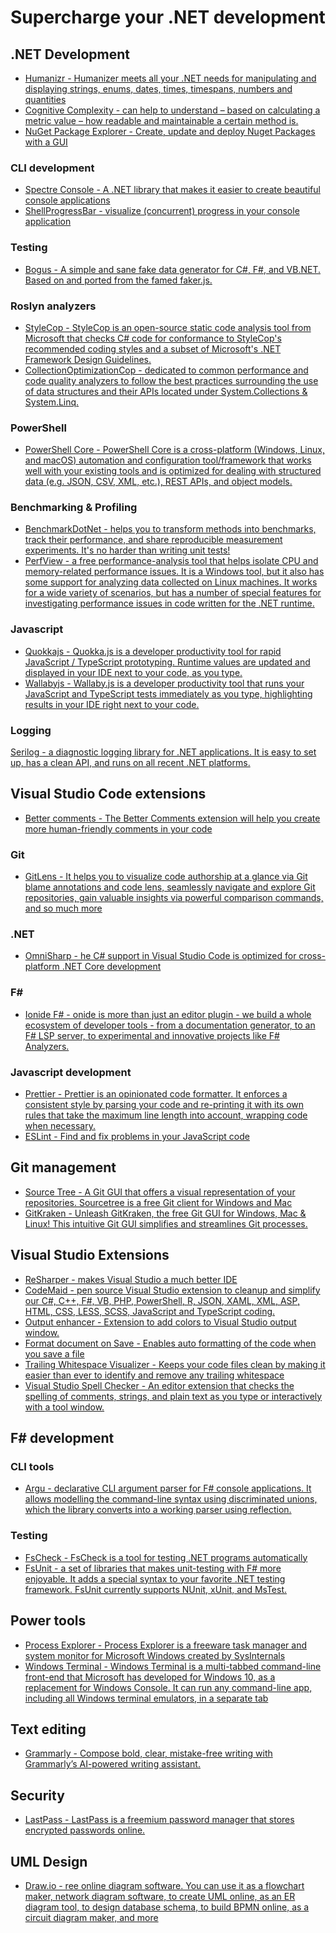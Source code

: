 # Supercharge your .NET development

## .NET Development
* [Humanizr - Humanizer meets all your .NET needs for manipulating and displaying strings, enums, dates, times, timespans, numbers and quantities](https://humanizr.net)
* [Cognitive Complexity - can help to understand – based on calculating a metric value – how readable and maintainable a certain method is.](https://plugins.jetbrains.com/plugin/12024-cognitivecomplexity)
* [NuGet Package Explorer - Create, update and deploy Nuget Packages with a GUI](https://github.com/NuGetPackageExplorer/NuGetPackageExplorer)

### CLI development
* [Spectre Console - A .NET library that makes it easier to create beautiful console applications](https://github.com/spectreconsole/spectre.console)
* [ShellProgressBar - visualize (concurrent) progress in your console application](https://github.com/Mpdreamz/shellprogressbar)

### Testing
* [Bogus - A simple and sane fake data generator for C#, F#, and VB.NET. Based on and ported from the famed faker.js.](https://github.com/bchavez/Bogus)

### Roslyn analyzers
* [StyleCop - StyleCop is an open-source static code analysis tool from Microsoft that checks C# code for conformance to StyleCop's recommended coding styles and a subset of Microsoft's .NET Framework Design Guidelines.](https://github.com/StyleCop/StyleCop)
* [CollectionOptimizationCop - dedicated to common performance and code quality analyzers to follow the best practices surrounding the use of data structures and their APIs located under System.Collections & System.Linq.](https://github.com/hypertherm/DotNet.SystemCollections.Analyzers)

### PowerShell
* [PowerShell Core - PowerShell Core is a cross-platform (Windows, Linux, and macOS) automation and configuration tool/framework that works well with your existing tools and is optimized for dealing with structured data (e.g. JSON, CSV, XML, etc.), REST APIs, and object models.](https://github.com/PowerShell/PowerShell)

### Benchmarking & Profiling
* [BenchmarkDotNet - helps you to transform methods into benchmarks, track their performance, and share reproducible measurement experiments. It's no harder than writing unit tests!](https://github.com/dotnet/BenchmarkDotNet)
* [PerfView - a free performance-analysis tool that helps isolate CPU and memory-related performance issues. It is a Windows tool, but it also has some support for analyzing data collected on Linux machines. It works for a wide variety of scenarios, but has a number of special features for investigating performance issues in code written for the .NET runtime.](https://github.com/microsoft/perfview)

### Javascript
* [Quokkajs - Quokka.js is a developer productivity tool for rapid JavaScript / TypeScript prototyping. Runtime values are updated and displayed in your IDE next to your code, as you type.](https://quokkajs.com)
* [Wallabyjs - Wallaby.js is a developer productivity tool that runs your JavaScript and TypeScript tests immediately as you type, highlighting results in your IDE right next to your code.](https://wallabyjs.com)

### Logging
[Serilog - a diagnostic logging library for .NET applications. It is easy to set up, has a clean API, and runs on all recent .NET platforms.](https://github.com/serilog/serilog)

## Visual Studio Code extensions

* [Better comments - The Better Comments extension will help you create more human-friendly comments in your code](https://marketplace.visualstudio.com/items?itemName=aaron-bond.better-comments)

### Git
* [GitLens - It helps you to visualize code authorship at a glance via Git blame annotations and code lens, seamlessly navigate and explore Git repositories, gain valuable insights via powerful comparison commands, and so much more](https://gitlens.amod.io)

### .NET
* [OmniSharp - he C# support in Visual Studio Code is optimized for cross-platform .NET Core development](https://code.visualstudio.com/docs/languages/csharp)

### F#
* [Ionide F# - onide is more than just an editor plugin - we build a whole ecosystem of developer tools - from a documentation generator, to an F# LSP server, to experimental and innovative projects like F# Analyzers.](https://ionide.io)

### Javascript development
* [Prettier - Prettier is an opinionated code formatter. It enforces a consistent style by parsing your code and re-printing it with its own rules that take the maximum line length into account, wrapping code when necessary.](https://marketplace.visualstudio.com/items?itemName=esbenp.prettier-vscode)
* [ESLint - Find and fix problems in your JavaScript code](https://eslint.org)

## Git management
* [Source Tree - A Git GUI that offers a visual representation of your repositories. Sourcetree is a free Git client for Windows and Mac](https://www.sourcetreeapp.com)
* [GitKraken - Unleash GitKraken, the free Git GUI for Windows, Mac & Linux! This intuitive Git GUI simplifies and streamlines Git processes.](https://www.gitkraken.com)

## Visual Studio Extensions
* [ReSharper - makes Visual Studio a much better IDE](https://www.jetbrains.com/resharper/)
* [CodeMaid - pen source Visual Studio extension to cleanup and simplify our C#, C++, F#, VB, PHP, PowerShell, R, JSON, XAML, XML, ASP, HTML, CSS, LESS, SCSS, JavaScript and TypeScript coding.](https://marketplace.visualstudio.com/items?itemName=SteveCadwallader.CodeMaid)
* [Output enhancer - Extension to add colors to Visual Studio output window.](https://marketplace.visualstudio.com/items?itemName=NikolayBalakin.Outputenhancer)
* [Format document on Save - Enables auto formatting of the code when you save a file](https://marketplace.visualstudio.com/items?itemName=mynkow.FormatdocumentonSave)
* [Trailing Whitespace Visualizer - Keeps your code files clean by making it easier than ever to identify and remove any trailing whitespace](https://marketplace.visualstudio.com/items?itemName=MadsKristensen.TrailingWhitespaceVisualizer)
* [Visual Studio Spell Checker - An editor extension that checks the spelling of comments, strings, and plain text as you type or interactively with a tool window. ](https://marketplace.visualstudio.com/items?itemName=EWoodruff.VisualStudioSpellCheckerVS2017andLater)

## F# development

### CLI tools
* [Argu - declarative CLI argument parser for F# console applications. It allows modelling the command-line syntax using discriminated unions, which the library converts into a working parser using reflection.](https://fsprojects.github.io/Argu/)

### Testing
* [FsCheck - FsCheck is a tool for testing .NET programs automatically](https://fscheck.github.io/FsCheck/)
* [FsUnit - a set of libraries that makes unit-testing with F# more enjoyable. It adds a special syntax to your favorite .NET testing framework. FsUnit currently supports NUnit, xUnit, and MsTest.](https://fsprojects.github.io/FsUnit/)

## Power tools
* [Process Explorer - Process Explorer is a freeware task manager and system monitor for Microsoft Windows created by SysInternals](https://docs.microsoft.com/en-us/sysinternals/downloads/process-explorer)
* [Windows Terminal - Windows Terminal is a multi-tabbed command-line front-end that Microsoft has developed for Windows 10, as a replacement for Windows Console. It can run any command-line app, including all Windows terminal emulators, in a separate tab](https://github.com/microsoft/terminal)

## Text editing 
* [Grammarly - Compose bold, clear, mistake-free writing with Grammarly’s AI-powered writing assistant.](https://www.grammarly.com)

## Security
* [LastPass - LastPass is a freemium password manager that stores encrypted passwords online.](https://www.lastpass.com)

## UML Design
* [Draw.io - ree online diagram software. You can use it as a flowchart maker, network diagram software, to create UML online, as an ER diagram tool, to design database schema, to build BPMN online, as a circuit diagram maker, and more](https://app.diagrams.net)
